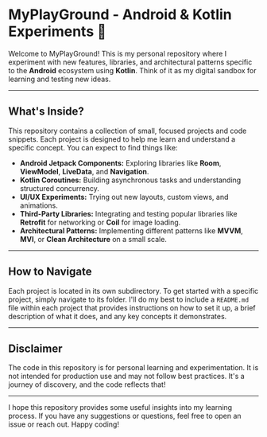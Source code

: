# MyPlayGround - Android & Kotlin Experiments 🤖

Welcome to MyPlayGround! This is my personal repository where I experiment with new features, libraries, and architectural patterns specific to the **Android** ecosystem using **Kotlin**. Think of it as my digital sandbox for learning and testing new ideas.

---

## What's Inside?

This repository contains a collection of small, focused projects and code snippets. Each project is designed to help me learn and understand a specific concept. You can expect to find things like:

* **Android Jetpack Components:** Exploring libraries like **Room**, **ViewModel**, **LiveData**, and **Navigation**.
* **Kotlin Coroutines:** Building asynchronous tasks and understanding structured concurrency.
* **UI/UX Experiments:** Trying out new layouts, custom views, and animations.
* **Third-Party Libraries:** Integrating and testing popular libraries like **Retrofit** for networking or **Coil** for image loading.
* **Architectural Patterns:** Implementing different patterns like **MVVM**, **MVI**, or **Clean Architecture** on a small scale.

---

## How to Navigate

Each project is located in its own subdirectory. To get started with a specific project, simply navigate to its folder. I'll do my best to include a `README.md` file within each project that provides instructions on how to set it up, a brief description of what it does, and any key concepts it demonstrates.

---

## Disclaimer

The code in this repository is for personal learning and experimentation. It is not intended for production use and may not follow best practices. It's a journey of discovery, and the code reflects that!

---

I hope this repository provides some useful insights into my learning process. If you have any suggestions or questions, feel free to open an issue or reach out. Happy coding!
